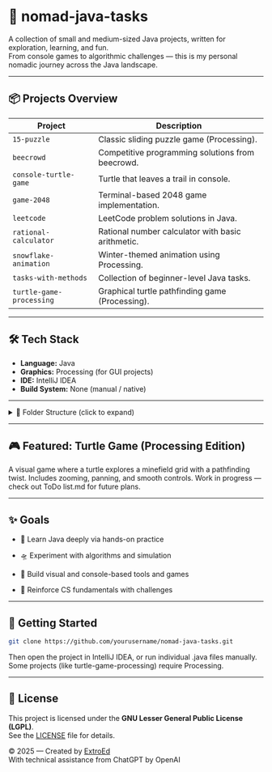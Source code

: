 # 🧭 nomad-java-tasks

A collection of small and medium-sized Java projects, written for exploration, learning, and fun.  
From console games to algorithmic challenges — this is my personal nomadic journey across the Java landscape.

---

## 📦 Projects Overview

| Project                    | Description                                       |
|---------------------------|---------------------------------------------------|
| `15-puzzle`               | Classic sliding puzzle game (Processing).         |
| `beecrowd`                | Competitive programming solutions from beecrowd.  |
| `console-turtle-game`     | Turtle that leaves a trail in console.            |
| `game-2048`               | Terminal-based 2048 game implementation.          |
| `leetcode`                | LeetCode problem solutions in Java.               |
| `rational-calculator`     | Rational number calculator with basic arithmetic. |
| `snowflake-animation`     | Winter-themed animation using Processing.         |
| `tasks-with-methods`      | Collection of beginner-level Java tasks.          |
| `turtle-game-processing`  | Graphical turtle pathfinding game (Processing).   |

---

## 🛠️ Tech Stack

- **Language:** Java
- **Graphics:** Processing (for GUI projects)
- **IDE:** IntelliJ IDEA
- **Build System:** None (manual / native)

---

<details>
  <summary>📂 Folder Structure (click to expand)</summary>

```text
nomad-java-tasks/
├── 15-puzzle/
├── beecrowd/
├── console-turtle-game/
├── game-2048/
├── leetcode/
├── processing/               # External Processing libraries (jars)
├── rational-calculator/
├── snowflake-animation/
├── tasks-with-methods/
├── turtle-game-processing/
├── LICENSE
└── README.md
```
</details>

---

## 🎮 Featured: Turtle Game (Processing Edition)

A visual game where a turtle explores a minefield grid with a pathfinding twist.
Includes zooming, panning, and smooth controls.
Work in progress — check out ToDo list.md for future plans.

---

## ✨ Goals
- 🧠 Learn Java deeply via hands-on practice

- 🛸 Experiment with algorithms and simulation

- 🎨 Build visual and console-based tools and games

- 🧰 Reinforce CS fundamentals with challenges

---

## 🚀 Getting Started

```bash
git clone https://github.com/yourusername/nomad-java-tasks.git
```
Then open the project in IntelliJ IDEA, or run individual .java files manually.
Some projects (like turtle-game-processing) require Processing.

---

## 📜 License

This project is licensed under the **GNU Lesser General Public License (LGPL)**.  
See the [LICENSE](./LICENSE) file for details.

© 2025 — Created by [ExtroEd](https://github.com/ExtroEd)  
With technical assistance from ChatGPT by OpenAI
